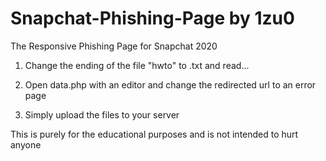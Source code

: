 # Snapchat-Phishing-Page by 1zu0
The Responsive Phishing Page for Snapchat 2020

1. Change the ending of the file "hwto" to .txt and read...

2. Open data.php with an editor and change the redirected url to an error page

3. Simply upload the files to your server

This is purely for the educational purposes and is not intended to hurt anyone
